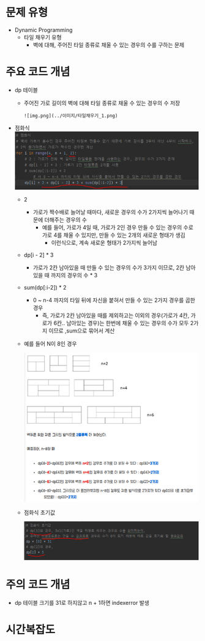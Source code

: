 # 문제 유형 
- Dynamic Programming
  - 타일 채우기 유형 
    - 벽에 대해, 주어진 타일 종류로 채울 수 있는 경우의 수를 구하는 문제

# 주요 코드 개념
- dp 테이블
  - 주어진 가로 길이의 벽에 대해 타일 종류로 채울 수 있는 경우의 수 저장
    
        ![img.png](../이미지/타일채우기_1.png)
  
- 점화식
    ![img_2.png](../이미지/타일채우기_3.png)
  
  - 2
    - 가로가 짝수배로 늘어날 때마다, 새로운 경우의 수가 2가지씩 늘어나기 때문에 더해주는 경우의 수
      - 예를 들어, 가로가 4일 때, 가로가 2인 경우 만들 수 있는 경우의 수로 가로 4를 채울 수 있지만, 만들 수 있는 2개의 새로운 형태가 생김
        - 이런식으로, 계속 새로운 형태가 2가지씩 늘어남
  - dp[i - 2] * 3
    - 가로가 2칸 남아있을 때 만들 수 있는 경우의 수가 3가지 이므로, 2칸 남아있을 때 까지의 경우의 수 * 3
  - sum(dp[:i-2]) * 2
    - 0 ~ n-4 까지의 타일 뒤에 자신을 붙혀서 만들 수 있는 2가지 경우를 곱한 경우
      - 즉, 가로가 2칸 남아있을 때를 제외하고는 이외의 경우(가로가 4칸, 가로가 6칸.. 남아있는 경우)는 한번에 채울 수 있는 경우의 수가 모두 2가지 이므로 ,sum으로 묶어서 계산
  - 예를 들어 N이 8인 경우
    
    ![img_3.png](../이미지/타일채우기_4.png)
    
  - 점화식 초기값

    ![img_1.png](../이미지/타일채우기_2.png)

# 주의 코드 개념
- dp 테이블 크기를 31로 하지않고 n + 1하면 indexerror 발생
  
# 시간복잡도